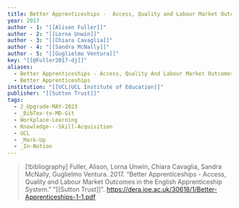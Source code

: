 ```yaml
---
title: Better Apprenticeships -  Access, Quality and Labour Market Outcomes in the English Apprenticeship System
year: 2017
author - 1: "[[Alison Fuller]]"
author - 2: "[[Lorna Unwin]]"
author - 3: "[[Chiara Cavaglia]]"
author - 4: "[[Sandra McNally]]"
author - 5: "[[Guglielmo Ventura]]"
key: "[[@Fuller2017-dj]]"
aliases:
  - Better Apprenticeships - Access, Quality And Labour Market Outcomes In The English Apprenticeship System
  - Better Apprenticeships
institution: "[[UCL|UCL Institute of Education]]"
publisher: "[[Sutton Trust]]"
tags:
  - 2_Upgrade-MAY-2023
  - _BibTex-to-MD-Git
  - Workplace-Learning
  - Knowledge---Skill-Acquisition
  - UCL
  - _Mark-Up
  - _In-Notion
---
```


> [!bibliography]
> Fuller, Alison, Lorna Unwin, Chiara Cavaglia, Sandra McNally, Guglielmo Ventura. 2017. “Better Apprenticeships -  Access, Quality and Labour Market Outcomes in the English Apprenticeship System.” "[[Sutton Trust]]". https://dera.ioe.ac.uk/30618/1/Better-Apprenticeships-1-1.pdf
